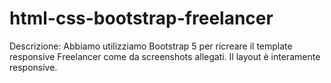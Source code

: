 # html-css-bootstrap-freelancer

Descrizione:
Abbiamo utilizziamo Bootstrap 5 per ricreare il template responsive Freelancer come da screenshots allegati.
Il layout è interamente responsive.